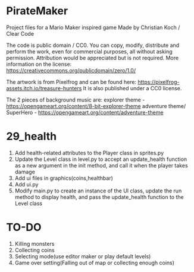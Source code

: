 # PirateMaker

Project files for a Mario Maker inspired game
Made by Christian Koch / Clear Code

The code is public domain / CC0. You can copy, modify, distribute and perform the work, even for commercial purposes, all without asking permission.
Attribution would be appreciated but is not required.
More information on the license: https://creativecommons.org/publicdomain/zero/1.0/

The artwork is from Pixelfrog and can be found here: https://pixelfrog-assets.itch.io/treasure-hunters
It is also published under a CC0 license.

The 2 pieces of background music are:
explorer theme - https://opengameart.org/content/8-bit-explorer-theme
adventure theme/ SuperHero - https://opengameart.org/content/adventure-theme

# 29_health

1. Add health-related attributes to the Player class in sprites.py
2. Update the Level class in level.py to accept an update_health function as a new argument in the init method, and call it when the player takes damage
3. Add ui files in graphics(coins,healthbar)
4. Add ui.py
5. Modify main.py to create an instance of the UI class, update the run method to display health, and pass the update_health function to the Level class

# TO-DO

1. Killing monsters
2. Collecting coins
3. Selecting mode(use editor maker or play default levels)
4. Game over setting(Falling out of map or collecting enough coins)
